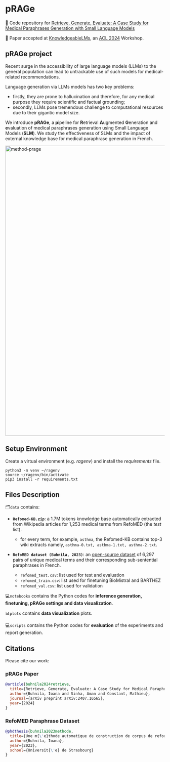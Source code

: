 # pRAGe

📄 Code repository for [Retrieve, Generate, Evaluate: A Case Study for Medical Paraphrases Generation with Small Language Models](https://arxiv.org/abs/2407.16565)

🎉 Paper accepted at [KnowledgeableLMs](https://knowledgeable-lm.github.io/), an [ACL 2024](https://2024.aclweb.org/) Workshop.

## pRAGe project

Recent surge in the accessibility of large language models (LLMs) to the general population can lead to untrackable use of such models for medical-related recommendations. 

Language generation via LLMs models has two key problems: 
- firstly, they are prone to hallucination and therefore, for any medical purpose they require scientific and factual grounding;
- secondly, LLMs pose tremendous challenge to computational resources due to their gigantic model size.

We introduce **pRAGe**, a **p**ipeline for **R**etrieval **A**ugmented **G**eneration and **e**valuation of medical paraphrases generation using Small Language Models (**SLM**). We study the effectiveness of SLMs and the impact of external knowledge base for medical paraphrase generation in French.

<img width="917" alt="method-prage" src="https://github.com/user-attachments/assets/681c723c-d4ca-4b28-9ef5-0536745e4777">

## Setup Environment

Create a virtual environment (e.g. *ragenv*) and install the *requirements* file.

```
python3 -m venv ~/ragenv
source ~/ragenv/bin/activate
pip3 install -r requirements.txt
```

## Files Description

🗂️```data``` contains: 

  - **```Refomed-KB.zip```**: a 1.7M tokens knowledge base automatically extracted from Wikipedia articles for 1,253 medical terms from RefoMED (the *test* list). 

      - for every term, for example, ```asthma```, the Refomed-KB contains top-3 wiki extracts namely, ```asthma-0.txt, asthma-1.txt, asthma-2.txt```.

  - **```RefoMED dataset (Buhnila, 2023)```**: an [open-source dataset](https://github.com/ibuhnila/refomed) of 6,297 pairs of unique medical terms and their corresponding sub-sentential paraphrases in French.

      - ```refomed_test.csv```: list used for test and evaluation
      - ```refomed_train.csv```: list used for finetuning BioMistral and BARTHEZ
      - ```refomed_val.csv```: list used for validation

💻```notebooks``` contains the Python codes for **inference generation, finetuning, pRAGe settings and data visualization**.

📊```plots``` contains **data visualization** plots.

💻```scripts``` contains the Python codes for **evaluation** of the experiments and report generation.

## Citations

Please cite our work:

### pRAGe Paper
```bibtex
@article{buhnila2024retrieve,
  title={Retrieve, Generate, Evaluate: A Case Study for Medical Paraphrases Generation with Small Language Models},
  author={Buhnila, Ioana and Sinha, Aman and Constant, Mathieu},
  journal={arXiv preprint arXiv:2407.16565},
  year={2024}
}
```
### RefoMED Paraphrase Dataset
```bibtex
@phdthesis{buhnila2023methode,
  title={Une m{\'e}thode automatique de construction de corpus de reformulation},
  author={Buhnila, Ioana},
  year={2023},
  school={Universit{\'e} de Strasbourg}
}
```

